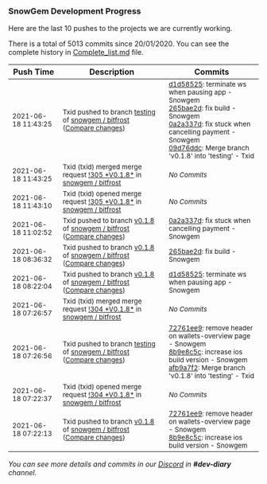 
### SnowGem Development Progress

Here are the last 10 pushes to the projects we are currently working.

There is a total of 5013 commits since 20/01/2020. You can see the complete history in
 [Complete_list.md](Complete_list.md) file.

| Push Time | Description | Commits |
| --- | --- | --- |
| <sub>2021-06-18 11:43:25</sub> | <sub>Txid pushed to branch [testing](https://gitlab.com/snowgem/bitfrost/commits/testing) of [snowgem / bitfrost](https://gitlab.com/snowgem/bitfrost) ([Compare changes](https://gitlab.com/snowgem/bitfrost/compare/afb9a7f2b6a932dae0520bc2f9b28b0f12f3c6a5...09d76ddc975e8578f634ad564ae1cfa48ae10e65))</sub> | <sub>[d1d58525](https://gitlab.com/snowgem/bitfrost/-/commit/d1d58525a6c39ee0ea8a93e0aac0a313807b862f): terminate ws when pausing app - Snowgem<br>[265bae2d](https://gitlab.com/snowgem/bitfrost/-/commit/265bae2d8ac923379c78b30c17185cad43b96bc3): fix build - Snowgem<br>[0a2a337d](https://gitlab.com/snowgem/bitfrost/-/commit/0a2a337d3f8661c77642762725f80fa9cceca86b): fix stuck when cancelling payment - Snowgem<br>[09d76ddc](https://gitlab.com/snowgem/bitfrost/-/commit/09d76ddc975e8578f634ad564ae1cfa48ae10e65): Merge branch 'v0.1.8' into 'testing' - Txid</sub> |
| <sub>2021-06-18 11:43:25</sub> | <sub>Txid (txid) merged merge request [\!305 \*V0\.1\.8\*](https://gitlab.com/snowgem/bitfrost/-/merge_requests/305) in [snowgem / bitfrost](https://gitlab.com/snowgem/bitfrost)</sub> | <sub>_No Commits_</sub> |
| <sub>2021-06-18 11:43:10</sub> | <sub>Txid (txid) opened merge request [\!305 \*V0\.1\.8\*](https://gitlab.com/snowgem/bitfrost/-/merge_requests/305) in [snowgem / bitfrost](https://gitlab.com/snowgem/bitfrost)</sub> | <sub>_No Commits_</sub> |
| <sub>2021-06-18 11:02:52</sub> | <sub>Txid pushed to branch [v0\.1\.8](https://gitlab.com/snowgem/bitfrost/commits/v0.1.8) of [snowgem / bitfrost](https://gitlab.com/snowgem/bitfrost) ([Compare changes](https://gitlab.com/snowgem/bitfrost/compare/265bae2d8ac923379c78b30c17185cad43b96bc3...0a2a337d3f8661c77642762725f80fa9cceca86b))</sub> | <sub>[0a2a337d](https://gitlab.com/snowgem/bitfrost/-/commit/0a2a337d3f8661c77642762725f80fa9cceca86b): fix stuck when cancelling payment - Snowgem</sub> |
| <sub>2021-06-18 08:36:32</sub> | <sub>Txid pushed to branch [v0\.1\.8](https://gitlab.com/snowgem/bitfrost/commits/v0.1.8) of [snowgem / bitfrost](https://gitlab.com/snowgem/bitfrost) ([Compare changes](https://gitlab.com/snowgem/bitfrost/compare/d1d58525a6c39ee0ea8a93e0aac0a313807b862f...265bae2d8ac923379c78b30c17185cad43b96bc3))</sub> | <sub>[265bae2d](https://gitlab.com/snowgem/bitfrost/-/commit/265bae2d8ac923379c78b30c17185cad43b96bc3): fix build - Snowgem</sub> |
| <sub>2021-06-18 08:22:04</sub> | <sub>Txid pushed to branch [v0\.1\.8](https://gitlab.com/snowgem/bitfrost/commits/v0.1.8) of [snowgem / bitfrost](https://gitlab.com/snowgem/bitfrost) ([Compare changes](https://gitlab.com/snowgem/bitfrost/compare/8b9e8c5c07fe56c1f479cf97247170a0c3719111...d1d58525a6c39ee0ea8a93e0aac0a313807b862f))</sub> | <sub>[d1d58525](https://gitlab.com/snowgem/bitfrost/-/commit/d1d58525a6c39ee0ea8a93e0aac0a313807b862f): terminate ws when pausing app - Snowgem</sub> |
| <sub>2021-06-18 07:26:57</sub> | <sub>Txid (txid) merged merge request [\!304 \*V0\.1\.8\*](https://gitlab.com/snowgem/bitfrost/-/merge_requests/304) in [snowgem / bitfrost](https://gitlab.com/snowgem/bitfrost)</sub> | <sub>_No Commits_</sub> |
| <sub>2021-06-18 07:26:56</sub> | <sub>Txid pushed to branch [testing](https://gitlab.com/snowgem/bitfrost/commits/testing) of [snowgem / bitfrost](https://gitlab.com/snowgem/bitfrost) ([Compare changes](https://gitlab.com/snowgem/bitfrost/compare/4444f30d15d21ea612ce44b9aaa8cb75e869a70c...afb9a7f2b6a932dae0520bc2f9b28b0f12f3c6a5))</sub> | <sub>[72761ee9](https://gitlab.com/snowgem/bitfrost/-/commit/72761ee998a6ee0393868cb86a2dd172a6129814): remove header on wallets-overview page - Snowgem<br>[8b9e8c5c](https://gitlab.com/snowgem/bitfrost/-/commit/8b9e8c5c07fe56c1f479cf97247170a0c3719111): increase ios build version - Snowgem<br>[afb9a7f2](https://gitlab.com/snowgem/bitfrost/-/commit/afb9a7f2b6a932dae0520bc2f9b28b0f12f3c6a5): Merge branch 'v0.1.8' into 'testing' - Txid</sub> |
| <sub>2021-06-18 07:22:37</sub> | <sub>Txid (txid) opened merge request [\!304 \*V0\.1\.8\*](https://gitlab.com/snowgem/bitfrost/-/merge_requests/304) in [snowgem / bitfrost](https://gitlab.com/snowgem/bitfrost)</sub> | <sub>_No Commits_</sub> |
| <sub>2021-06-18 07:22:13</sub> | <sub>Txid pushed to branch [v0\.1\.8](https://gitlab.com/snowgem/bitfrost/commits/v0.1.8) of [snowgem / bitfrost](https://gitlab.com/snowgem/bitfrost) ([Compare changes](https://gitlab.com/snowgem/bitfrost/compare/aa1057b1ff4cb690d0bd2b1d7c831133f2875f4e...8b9e8c5c07fe56c1f479cf97247170a0c3719111))</sub> | <sub>[72761ee9](https://gitlab.com/snowgem/bitfrost/-/commit/72761ee998a6ee0393868cb86a2dd172a6129814): remove header on wallets-overview page - Snowgem<br>[8b9e8c5c](https://gitlab.com/snowgem/bitfrost/-/commit/8b9e8c5c07fe56c1f479cf97247170a0c3719111): increase ios build version - Snowgem</sub> |

_You can see more details and commits in our [Discord](https://discord.gg/zumGnbg) in **#dev-diary** channel._

